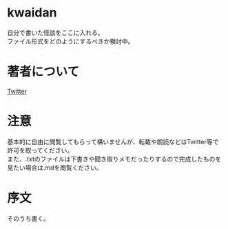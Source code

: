 ﻿# kwaidan
自分で書いた怪談をここに入れる。  
ファイル形式をどのようにするべきか検討中。

# 著者について
[Twitter](https://twitter.com/s14049t)  

# 注意
基本的に自由に閲覧してもらって構いませんが、転載や朗読などはTwitter等で許可を取ってください。  
また、.txtのファイルは下書きや聞き取りメモだったりするので完成したものを見たい場合は.mdを閲覧ください。

# 序文
そのうち書く。

